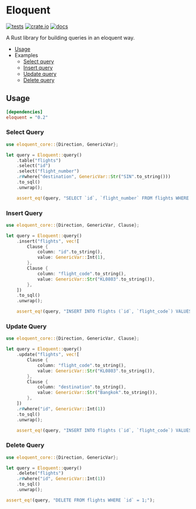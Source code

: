 # Eloquent

[![tests](https://github.com/tjardoo/eloquent-rs/workflows/test/badge.svg?event=push)](https://github.com/tjardoo/eloquent-rs/actions)
[![crate.io](https://img.shields.io/crates/v/eloquent.svg)](https://crates.io/crates/eloquent)
[![docs](https://docs.rs/eloquent/badge.svg)](https://docs.rs/eloquent)

A Rust library for building queries in an eloquent way.

- [Usage](#usage)
- Examples
  - [Select query](#select-query)
  - [Insert query](#insert-query)
  - [Update query](#update-query)
  - [Delete query](#delete-query)

## Usage

```ini
[dependencies]
eloquent = "0.2"
```

### Select Query

```rust
use eloquent_core::{Direction, GenericVar};

let query = Eloquent::query()
    .table("flights")
    .select("id")
    .select("flight_number")
    .r#where("destination", GenericVar::Str("SIN".to_string()))
    .to_sql()
    .unwrap();

    assert_eq!(query, "SELECT `id`, `flight_number` FROM flights WHERE `destination` = \"SIN\";");
```

### Insert Query

```rust
use eloquent_core::{Direction, GenericVar, Clause};

let query = Eloquent::query()
    .insert("flights", vec![
        Clause {
            column: "id".to_string(),
            value: GenericVar::Int(1),
        },
        Clause {
            column: "flight_code".to_string(),
            value: GenericVar::Str("KL0803".to_string()),
        },
    ])
    .to_sql()
    .unwrap();

    assert_eq!(query, "INSERT INTO flights (`id`, `flight_code`) VALUES (1, \"KL0803\");");
```

### Update Query

```rust
use eloquent_core::{Direction, GenericVar, Clause};

let query = Eloquent::query()
    .update("flights", vec![
        Clause {
            column: "flight_code".to_string(),
            value: GenericVar::Str("KL0803".to_string()),
        },
        Clause {
            column: "destination".to_string(),
            value: GenericVar::Str("Bangkok".to_string()),
        },
    ])
    .r#where("id", GenericVar::Int(1))
    .to_sql()
    .unwrap();

    assert_eq!(query, "INSERT INTO flights (`id`, `flight_code`) VALUES (1, \"KL0803\") WHERE `id` = 1;");
```

### Delete Query

```rust
use eloquent_core::{Direction, GenericVar};

let query = Eloquent::query()
    .delete("flights")
    .r#where("id", GenericVar::Int(1))
    .to_sql()
    .unwrap();

assert_eq!(query, "DELETE FROM flights WHERE `id` = 1;");
```
